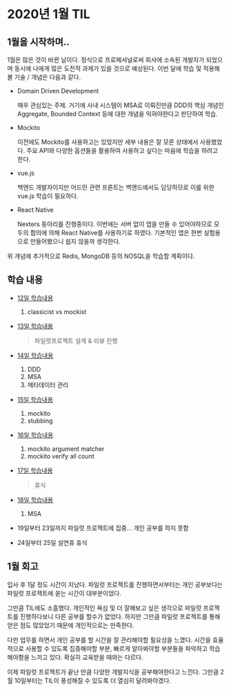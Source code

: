 # 2020년 1월 TIL

## 1월을 시작하며..

1월은 많은 것이 바뀐 날이다. 정식으로 프로페셔널로써 회사에 소속된 개발자가 되었으며 동시에 나에게 많은 도전적 과제가 있을 것으로 예상된다. 이번 달에 학습 및 적용해 볼 기술 / 개념은 다음과 같다.

- Domain Driven Development

    매우 관심있는 주제. 거기에 사내 시스템이 MSA로 이뤄진만큼 DDD의 핵심 개념인 Aggregate, Bounded Context 등에 대한 개념을 익혀야한다고 판단하여 학습.

- Mockito

    이전에도 Mockito를 사용하고는 있었지만 세부 내용은 잘 모른 상태에서 사용했었다. 주요 API와 다양한 옵션들을 활용하여 사용하고 싶다는 마음에 학습을 하려고 한다.

- vue.js

    백엔드 개발자이지만 어드민 관련 프론트는 백엔드에서도 담당하므로 이를 위한 vue.js 학습이 필요하다.

- React Native

    Nexters 동아리를 진행중이다. 이번에는 서버 없이 앱을 만들 수 있어야하므로 모두의 합의에 의해 React Native를 사용하기로 하였다. 기본적인 앱은 한번 실험용으로 만들어봤으니 쉽지 않을까 생각한다.

위 개념에 추가적으로 Redis, MongoDB 등의 NOSQL을 학습할 계획이다.

## 학습 내용

- [12일 학습내용](./Day12.md)

    1. classicist vs mockist

- [13일 학습내용](./Day13.md)

    > 파일럿프로젝트 설계 & 리뷰 진행

- [14일 학습내용](./Day14.md)

    1. DDD
    2. MSA
    3. 메타데이터 관리

- [15일 학습내용](./Day15.md)

    1. mockito
    2. stubbing

- [16일 학습내용](./Day16.md)

    1. mockito argument matcher
    2. mockito verify all count

- [17일 학습내용](./Day17.md)

    > 휴식

- [18일 학습내용](./Day18.md)

    1. MSA

- 19일부터 23일까지 파일럿 프로젝트에 집중... 개인 공부를 하지 못함

- 24일부터 25일 설연휴 휴식

## 1월 회고

입사 후 1달 정도 시간이 지났다. 파일럿 프로젝트를 진행하면서부터는 개인 공부보다는 파일럿 프로젝트에 쏟는 시간이 대부분이었다.

그만큼 TIL에도 소흘했다. 개인적인 욕심 및 더 잘해보고 싶은 생각으로 파일럿 프로젝트를 진행하다보니 다른 공부를 할수가 없었다. 하지만 그만큼 파일럿 프로젝트를 통해 얻은 점도 많았었기 때문에 개인적으로는 만족한다.

다만 업무를 하면서 개인 공부를 할 시간을 잘 관리해야할 필요성을 느꼈다. 시간을 효율적으로 사용할 수 있도록 집중해야할 부분, 빠르게 알아봐야할 부분들을 파악하고 학습해야함을 느끼고 있다. 확실히 교육받을 때와는 다르다.

이제 파일럿 프로젝트가 끝난 만큼 다양한 개발지식을 공부해야한다고 느낀다. 그만큼 2월 10일부터는 TIL이 풍성해질 수 있도록 더 열심히 달려봐야겠다.

